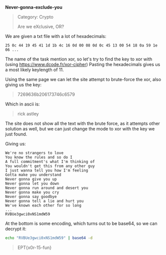 **Never-gonna-exclude-you**

> Category: Crypto
>
> Are we eXclusive, OR?

We are given a txt file with a lot of hexadecimals:
```
25 0c 44 19 45 41 1d 1b 4c 16 0d 00 08 0d 0c 45 13 00 54 18 0a 59 1e 06 ...
```

The name of the task mention xor, so let's try to find the key to xor with (using https://www.dcode.fr/xor-cipher)
Pasting the hexadecimals gives us a most likely keylength of 11.

Using the same page we can let the site attempt to brute-force the xor, also giving us the key:
> 7269636b206173746c6579
 
Which in ascii is:
> rick astley

The site does not show all the text with the brute force, as it attempts other solution as well, but 
we can just change the mode to xor with the key we just found.

Giving us:
```
We're no strangers to love
You know the rules and so do I
A full commitment's what I'm thinking of
You wouldn't get this from any other guy
I just wanna tell you how I'm feeling
Gotta make you understand
Never gonna give you up
Never gonna let you down
Never gonna run around and desert you
Never gonna make you cry
Never gonna say goodbye
Never gonna tell a lie and hurt you
We've known each other for so long
...
RVBUe3gwci0xNS1mdW59
```

At the bottom is some encoding, which turns out to be base64, so we can decrypt it:
```bash
echo "RVBUe3gwci0xNS1mdW59" | base64 -d
```
> EPT{x0r-15-fun}


